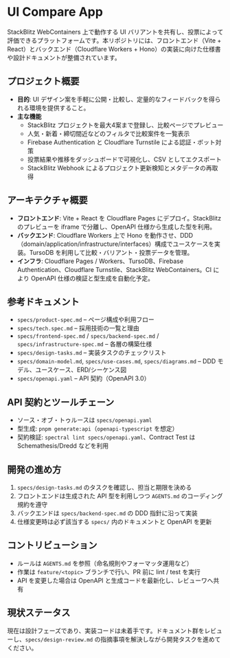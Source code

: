 # UI Compare App

StackBlitz WebContainers 上で動作する UI バリアントを共有し、投票によって評価できるプラットフォームです。本リポジトリには、フロントエンド（Vite + React）とバックエンド（Cloudflare Workers + Hono）の実装に向けた仕様書や設計ドキュメントが整備されています。

## プロジェクト概要
- **目的**: UI デザイン案を手軽に公開・比較し、定量的なフィードバックを得られる環境を提供すること。
- **主な機能**
  - StackBlitz プロジェクトを最大4案まで登録し、比較ページでプレビュー
  - 人気・新着・締切間近などのフィルタで比較案件を一覧表示
  - Firebase Authentication と Cloudflare Turnstile による認証・ボット対策
  - 投票結果や推移をダッシュボードで可視化し、CSV としてエクスポート
  - StackBlitz Webhook によるプロジェクト更新検知とメタデータの再取得

## アーキテクチャ概要
- **フロントエンド**: Vite + React を Cloudflare Pages にデプロイ。StackBlitz のプレビューを iframe で分離し、OpenAPI 仕様から生成した型を利用。
- **バックエンド**: Cloudflare Workers 上で Hono を動作させ、DDD（domain/application/infrastructure/interfaces）構成でユースケースを実装。TursoDB を利用して比較・バリアント・投票データを管理。
- **インフラ**: Cloudflare Pages / Workers、TursoDB、Firebase Authentication、Cloudflare Turnstile、StackBlitz WebContainers。CI により OpenAPI 仕様の検証と型生成を自動化予定。

## 参考ドキュメント
- `specs/product-spec.md` – ページ構成や利用フロー
- `specs/tech.spec.md` – 採用技術の一覧と理由
- `specs/frontend-spec.md` / `specs/backend-spec.md` / `specs/infrastructure-spec.md` – 各層の構築仕様
- `specs/design-tasks.md` – 実装タスクのチェックリスト
- `specs/domain-model.md`, `specs/use-cases.md`, `specs/diagrams.md` – DDD モデル、ユースケース、ERD/シーケンス図
- `specs/openapi.yaml` – API 契約（OpenAPI 3.0）

## API 契約とツールチェーン
- ソース・オブ・トゥルースは `specs/openapi.yaml`
- 型生成: `pnpm generate:api`（`openapi-typescript` を想定）
- 契約検証: `spectral lint specs/openapi.yaml`、Contract Test は Schemathesis/Dredd などを利用

## 開発の進め方
1. `specs/design-tasks.md` のタスクを確認し、担当と期限を決める
2. フロントエンドは生成された API 型を利用しつつ `AGENTS.md` のコーディング規約を遵守
3. バックエンドは `specs/backend-spec.md` の DDD 指針に沿って実装
4. 仕様変更時は必ず該当する `specs/` 内のドキュメントと OpenAPI を更新

## コントリビューション
- ルールは `AGENTS.md` を参照（命名規則やフォーマッタ運用など）
- 作業は `feature/<topic>` ブランチで行い、PR 前に lint / test を実行
- API を変更した場合は OpenAPI と生成コードを最新化し、レビューワへ共有

## 現状ステータス
現在は設計フェーズであり、実装コードは未着手です。ドキュメント群をレビューし、`specs/design-review.md` の指摘事項を解決しながら開発タスクを進めてください。


